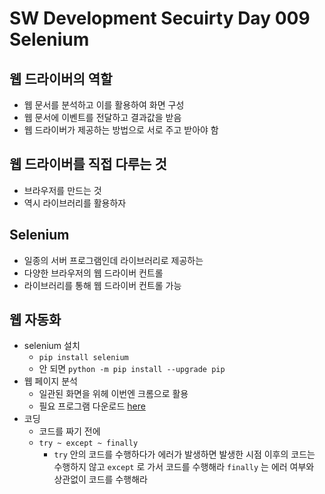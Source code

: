 # SW Development Secuirty Day 009 Selenium

## 웹 드라이버의 역할

* 웹 문서를 분석하고 이를 활용하여 화면 구성
* 웹 문서에 이벤트를 전달하고 결과값을 받음
* 웹 드라이버가 제공하는 방법으로 서로 주고 받아야 함

## 웹 드라이버를 직접 다루는 것

* 브라우저를 만드는 것
* 역시 라이브러리를 활용하자

## Selenium

* 일종의 서버 프로그램인데 라이브러리로 제공하는
* 다양한 브라우저의 웹 드라이버 컨트롤
* 라이브러리를 통해 웹 드라이버 컨트롤 가능

## 웹 자동화

* selenium 설치
  * `pip install selenium`
  * 안 되면 `python -m pip install --upgrade pip`
* 웹 페이지 분석
  * 일관된 화면을 위헤 이번엔 크롬으로 활용
  * 필요 프로그램 다운로드 [here](https://sites.google.com/a/chromium.org/chromedriver/downloads)
* 코딩
  * 코드를 짜기 전에
  * `try ~ except ~ finally`
    * `try` 안의 코드를 수행하다가 에러가 발생하면 발생한 시점 이후의 코드는 수행하지 않고 `except` 로 가서 코드를 수행해라 `finally` 는 에러 여부와 상관없이 코드를 수행해라


